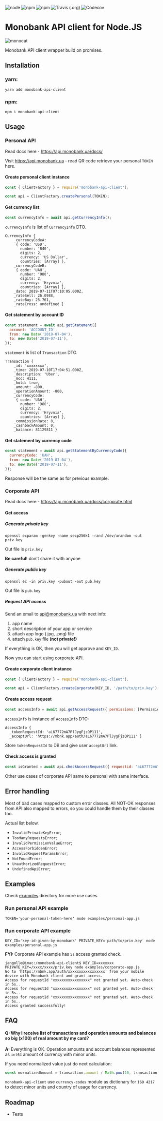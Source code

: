 ![node](https://img.shields.io/node/v/monobank-api-client.svg?style=flat-square)
![npm](https://img.shields.io/npm/v/monobank-api-client.svg?style=flat-square)
![npm](https://img.shields.io/npm/dm/monobank-api-client.svg?style=flat-square)
![Travis (.org)](https://img.shields.io/travis/JanGolle/monobank-api-client.svg?style=flat-square)
![Codecov](https://img.shields.io/codecov/c/github/JanGolle/monobank-api-client.svg?style=flat-square)

# Monobank API client for Node.JS

![monocat](https://user-images.githubusercontent.com/6859896/60575987-3102f780-9d85-11e9-986e-b7126af57f8d.png)

Monobank API client wrapper build on promises.

## Installation

### yarn:

```
yarn add monobank-api-client
```

### npm:

```
npm i monobank-api-client
```

## Usage

### Personal API

Read docs here - https://api.monobank.ua/docs/

Visit https://api.monobank.ua - read QR code retrieve your personal `TOKEN` here.

#### Create personal client instance

```javascript
const { ClientFactory } = require('monobank-api-client');

const api = ClientFactory.createPersonal(TOKEN);
```

#### Get currency list

```javascript
const currencyInfo = await api.getCurrencyInfo();
```

`currencyInfo` is list of `CurrencyInfo` DTO.

```shell
CurrencyInfo {
    _currencyCodeA:
     { code: 'USD',
       number: '840',
       digits: 2,
       currency: 'US Dollar',
       countries: [Array] },
    _currencyCodeB:
     { code: 'UAH',
       number: '980',
       digits: 2,
       currency: 'Hryvnia',
       countries: [Array] },
    _date: 2019-07-11T07:10:05.000Z,
    _rateSell: 26.0988,
    _rateBuy: 25.761,
    _rateCross: undefined }
```

#### Get statement by account ID

```javascript
const statement = await api.getStatement({
  account: 'ACCOUNT_ID',
  from: new Date('2019-07-04'),
  to: new Date('2019-07-11'),
});
```

`statement` is list of `Transaction` DTO.

```shell
Transaction {
    _id: 'xxxxxxxx',
    _time: 2019-07-10T17:04:51.000Z,
    _description: 'Uber',
    _mcc: 4111,
    _hold: true,
    _amount: -800,
    _operationAmount: -800,
    _currencyCode:
     { code: 'UAH',
       number: '980',
       digits: 2,
       currency: 'Hryvnia',
       countries: [Array] },
    _commissionRate: 0,
    _cashbackAmount: 0,
    _balance: 81129811 }
```

#### Get statement by currency code

```javascript
const statement = await api.getStatementByCurrencyCode({
  currencyCode: 'UAH',
  from: new Date('2019-07-04'),
  to: new Date('2019-07-11'),
});
```

Response will be the same as for previous example.

### Corporate API

Read docs here - https://api.monobank.ua/docs/corporate.html

#### Get access

##### Generate private key

```shell
openssl ecparam -genkey -name secp256k1 -rand /dev/urandom -out priv.key
```

Out file is `priv.key`

**Be careful!** don't share it with anyone

##### Generate public key

```shell
openssl ec -in priv.key -pubout -out pub.key
```

Out file is `pub.key`

##### Request API access

Send an email to api@monobank.ua with next info:

1. app name
2. short description of your app or service
3. attach app logo (.jpg, .png) file
4. attach `pub.key` file **(not private!)**

If everything is OK, then you will get approve and `KEY_ID`.

Now you can start using corporate API.

#### Create corporate client instance

```javascript
const { ClientFactory } = require('monobank-api-client');

const api = ClientFactory.createCorporate(KEY_ID, '/path/to/priv.key');
```

#### Create access request

```javascript
const accessInfo = await api.getAccessRequest({ permissions: [Permission.GET_PERSONAL_INFO] });
```

`accessInfo` is instance of `AccessInfo` DTO:

```shell
AccessInfo {
  _tokenRequestId: 'aL67772mA7PlJygFjzQP111',
  _acceptUrl: 'https://mbnk.app/auth/aL67772mA7PlJygFjzQP111' }
```

Store `tokenRequestId` to DB and give user `acceptUrl` link.

#### Check access is granted

```javascript
const isGranted = await api.checkAccessRequest({ requestid: 'aL67772mA7PlJygFjzQP111' });
```

Other use cases of corporate API same to personal with same interface.

## Error handling

Most of bad cases mapped to custom error classes. All NOT-OK responses from API also mapped to errors, so you could handle them by their classes too.

Actual list below.

- `InvalidPrivateKeyError`;
- `TooManyRequestsError`;
- `InvalidPermissionValueError`;
- `AccessForbiddenError`;
- `InvalidRequestParamsError`;
- `NotFoundError`;
- `UnauthorizedRequestError`;
- `UndefinedApiError`;

## Examples

Check [examples](https://github.com/JanGolle/monobank-api-client/tree/master/examples) directory for more use cases.

### Run personal API example

```shell
TOKEN='your-personal-token-here' node examples/personal-app.js
```

### Run corporate API example

```shell
KEY_ID='key-id-given-by-monobank' PRIVATE_KEY='path/to/priv.key' node examples/personal-app.js
```

**FYI:** Corporate API example has `5s` access granted check.

```shell
jangolle@imac:/monobank-api-client$ KEY_ID=xxxxxxx PRIVATE_KEY=/xxxx/xxxx/priv.key node examples/corporate-app.js
Go to 'https://mbnk.app/auth/xxxxxxxxxxxxxxxxx' from your mobile device with Monobank client and grant access.
Access for requestId "xxxxxxxxxxxxxxxxx" not granted yet. Auto-check in 5s..
Access for requestId "xxxxxxxxxxxxxxxxx" not granted yet. Auto-check in 5s..
Access for requestId "xxxxxxxxxxxxxxxxx" not granted yet. Auto-check in 5s..
Access granted successfully!

```

## FAQ

#### Q: Why I receive list of transactions and operation amounts and balances so big (x100) of real amount by my card?

**A:** Everything is OK. Operation amounts and account balances represented as `int64` amount of currency with minor units.

If you need normalized value just do next calculation:

```javascript
const normalizedAmount = transaction.amount / Math.pow(10, transaction.currencyCode.digits);
```

`monobank-api-client` use `currency-codes` module as dictionary for `ISO 4217` to detect minor units and country of usage for currency.

## Roadmap

- Tests
